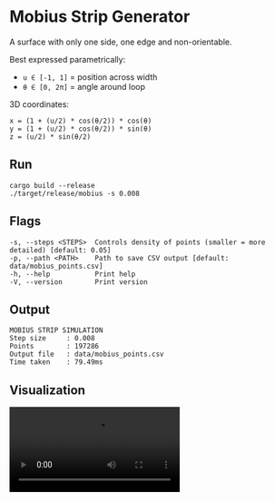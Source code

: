 # Mobius Strip Generator

A surface with only one side, one edge and non-orientable.

Best expressed parametrically:

- `u ∈ [-1, 1]` = position across width
- `θ ∈ [0, 2π]` = angle around loop

3D coordinates:

```
x = (1 + (u/2) * cos(θ/2)) * cos(θ)
y = (1 + (u/2) * cos(θ/2)) * sin(θ)
z = (u/2) * sin(θ/2)
```

## Run

```
cargo build --release
./target/release/mobius -s 0.008
```

## Flags

```
-s, --steps <STEPS>  Controls density of points (smaller = more detailed) [default: 0.05]
-p, --path <PATH>    Path to save CSV output [default: data/mobius_points.csv]
-h, --help           Print help
-V, --version        Print version
```

## Output

```
MOBIUS STRIP SIMULATION
Step size     : 0.008
Points        : 197286
Output file   : data/mobius_points.csv
Time taken    : 79.49ms
```

## Visualization

![Mobius Strip Animation](./media/loop.mp4)
